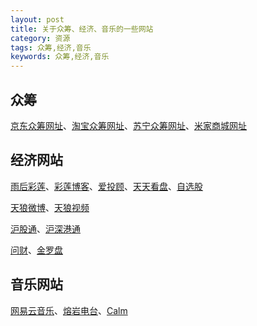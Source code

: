 ```yaml
---
layout: post
title: 关于众筹、经济、音乐的一些网站
category: 资源
tags: 众筹,经济,音乐
keywords: 众筹,经济,音乐
---
```


## 众筹

[京东众筹网址](http://z.jd.com/)、[淘宝众筹网址](https://izhongchou.taobao.com/index.htm)、[苏宁众筹网址](http://zc.suning.com/)、[米家商城网址](http://home.mi.com/shop/main)

## 经济网站

[雨后彩莲](http://iguba.eastmoney.com/1638134840519762)、[彩莲博客](http://blog.sina.com.cn/s/articlelist_6058426446_0_1.html)、[爱投顾](http://itougu.jrj.com.cn/live/41)、[天天看盘](http://www.ourkp.com)、[自选股](http://gu.qq.com/i/)

[天狼微博](http://weibo.com/tl50ch)、[天狼视频](http://id.tudou.com/i/UMzEwMDA4MTY2NA==/videos)

[沪股通](http://data.10jqka.com.cn/hgt/hgtb/)、[沪深港通](http://data.eastmoney.com/hsgt/index.html)

[问财](http://www.iwencai.com)、[金罗盘](http://stock.sohu.com/s2011/jlp/)

## 音乐网站

[网易云音乐](http://music.163.com/#/playlist/152261/122965/)、[熔岩电台](http://www.lavaradio.com/)、[Calm](https://www.calm.com/)
